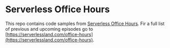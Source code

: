 # Serverless Office Hours

This repo contains code samples from [Serverless Office Hours](https://www.youtube.com/playlist?list=PLJo-rJlep0EBdcNkQM7xBkpahnrtk7qbe). Fir a full list of previous and upcoming episodes go to [https://serverlessland.com/office-hours](https://serverlessland.com/office-hours).